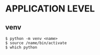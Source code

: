 # APPLICATION LEVEL 

## venv

```
$ python -m venv <name>
$ source /name/bin/activate
$ which python
```
